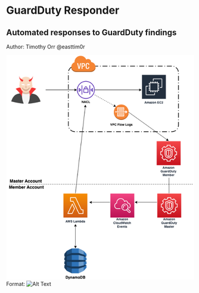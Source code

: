 # GuardDuty Responder
## Automated responses to GuardDuty findings
Author: Timothy Orr @easttim0r

![GuardDuty Responder](/images/responderNACLblock.png)
Format: ![Alt Text](url)